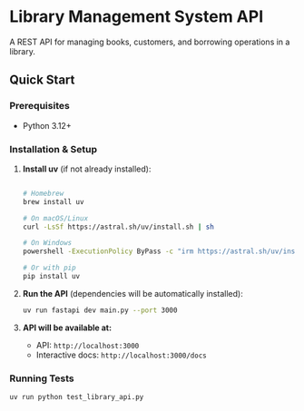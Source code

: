 # Library Management System API

A REST API for managing books, customers, and borrowing operations in a library.

## Quick Start

### Prerequisites
- Python 3.12+

### Installation & Setup

1. **Install uv** (if not already installed):
   ```bash

   # Homebrew
   brew install uv

   # On macOS/Linux
   curl -LsSf https://astral.sh/uv/install.sh | sh
   
   # On Windows
   powershell -ExecutionPolicy ByPass -c "irm https://astral.sh/uv/install.ps1 | iex"
   
   # Or with pip
   pip install uv
   ```

2. **Run the API** (dependencies will be automatically installed):
   ```bash
   uv run fastapi dev main.py --port 3000
   ```

3. **API will be available at:**
   - API: `http://localhost:3000`
   - Interactive docs: `http://localhost:3000/docs`

### Running Tests

```bash
uv run python test_library_api.py
```